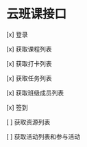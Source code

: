 # 云班课接口

[x] 登录

[x] 获取课程列表

[x] 获取打卡列表

[x] 获取任务列表

[x] 获取班级成员列表

[x] 签到

[ ] 获取资源列表

[ ] 获取活动列表和参与活动 